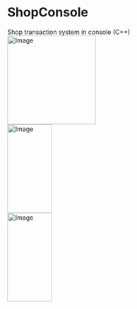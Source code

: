 # ShopConsole
Shop transaction system in console (C++)
<br/>
<img  alt="Image" width="200px" height="200px" src="https://firebasestorage.googleapis.com/v0/b/githubwork-a302a.appspot.com/o/ShopConsole%2FScreenshot%202022-08-08%20013042.png?alt=media&token=995d0457-b170-4ecf-bc21-463fd8950631" />
<br/>
<img  alt="Image" width="100px" height="200px" src="https://firebasestorage.googleapis.com/v0/b/githubwork-a302a.appspot.com/o/ShopConsole%2FScreenshot%202022-08-08%20013048.png?alt=media&token=7d508faf-3d28-458a-862b-627c698770cd" />
<br/>
<img  alt="Image" width="100px" height="200px" src="https://firebasestorage.googleapis.com/v0/b/githubwork-a302a.appspot.com/o/ShopConsole%2FScreenshot%202022-08-08%20013053.png?alt=media&token=9456f060-ea18-4d7a-97b5-0f5e71923265" />
